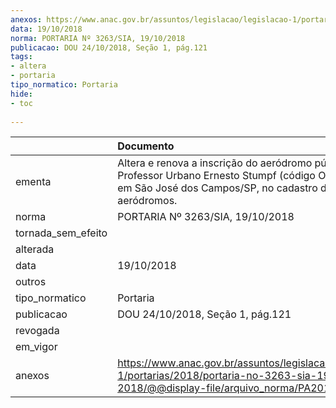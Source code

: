 ```yaml
---
anexos: https://www.anac.gov.br/assuntos/legislacao/legislacao-1/portarias/2018/portaria-no-3263-sia-19-10-2018/@@display-file/arquivo_norma/PA2018-3263.pdf
data: 19/10/2018
norma: PORTARIA Nº 3263/SIA, 19/10/2018
publicacao: DOU 24/10/2018, Seção 1, pág.121
tags:
- altera
- portaria
tipo_normatico: Portaria
hide: 
- toc 
 
---
```


|                    | Documento                                                                                                                                                   |
|:-------------------|:------------------------------------------------------------------------------------------------------------------------------------------------------------|
| ementa             | Altera e renova a inscrição do aeródromo público Professor Urbano Ernesto Stumpf (código OACI: SBSJ), em São José dos Campos/SP, no cadastro de aeródromos. |
| norma              | PORTARIA Nº 3263/SIA, 19/10/2018                                                                                                                            |
| tornada_sem_efeito |                                                                                                                                                             |
| alterada           |                                                                                                                                                             |
| data               | 19/10/2018                                                                                                                                                  |
| outros             |                                                                                                                                                             |
| tipo_normatico     | Portaria                                                                                                                                                    |
| publicacao         | DOU 24/10/2018, Seção 1, pág.121                                                                                                                            |
| revogada           |                                                                                                                                                             |
| em_vigor           |                                                                                                                                                             |
| anexos             | https://www.anac.gov.br/assuntos/legislacao/legislacao-1/portarias/2018/portaria-no-3263-sia-19-10-2018/@@display-file/arquivo_norma/PA2018-3263.pdf        |